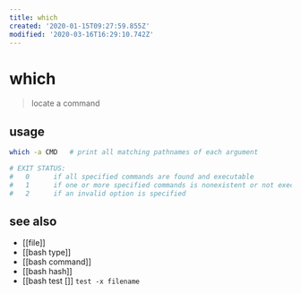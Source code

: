```yaml
---
title: which
created: '2020-01-15T09:27:59.855Z'
modified: '2020-03-16T16:29:10.742Z'
---
```


# which

> locate a command

## usage
```sh
which -a CMD   # print all matching pathnames of each argument

# EXIT STATUS:
#   0      if all specified commands are found and executable
#   1      if one or more specified commands is nonexistent or not executable
#   2      if an invalid option is specified
```
## see also
- [[file]]
- [[bash type]]
- [[bash command]]
- [[bash hash]]
- [[bash test []] `test -x filename`
